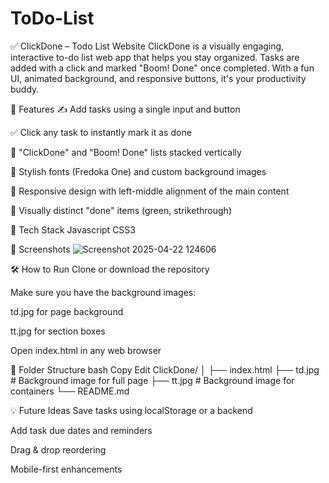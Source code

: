 # ToDo-List

✅ ClickDone – Todo List Website
ClickDone is a visually engaging, interactive to-do list web app that helps you stay organized. Tasks are added with a click and marked "Boom! Done" once completed. With a fun UI, animated background, and responsive buttons, it's your productivity buddy.

🚀 Features
✍️ Add tasks using a single input and button

✅ Click any task to instantly mark it as done

🧾 "ClickDone" and "Boom! Done" lists stacked vertically

🎨 Stylish fonts (Fredoka One) and custom background images

📱 Responsive design with left-middle alignment of the main content

🌈 Visually distinct "done" items (green, strikethrough)

🧰 Tech Stack
Javascript 
CSS3

📸 Screenshots
![Screenshot 2025-04-22 124606](https://github.com/user-attachments/assets/bd8b2ed6-b8da-468d-87ad-4d0953998360)


🛠 How to Run
Clone or download the repository

Make sure you have the background images:

td.jpg for page background

tt.jpg for section boxes

Open index.html in any web browser

📁 Folder Structure
bash
Copy
Edit
ClickDone/
│
├── index.html
├── td.jpg               # Background image for full page
├── tt.jpg               # Background image for containers
└── README.md


💡 Future Ideas
Save tasks using localStorage or a backend

Add task due dates and reminders

Drag & drop reordering

Mobile-first enhancements
